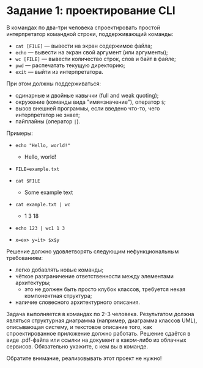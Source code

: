 # Задание 1: проектирование CLI

В командах по два-три человека спроектировать простой интерпретатор командной строки, поддерживающий команды:

- `cat [FILE]` — вывести на экран содержимое файла;
- `echo` — вывести на экран свой аргумент (или аргументы);
- `wc [FILE]` — вывести количество строк, слов и байт в файле;
- `pwd` — распечатать текущую директорию;
- `exit` — выйти из интерпретатора.

При этом должны поддерживаться:

- одинарные и двойные кавычки (full and weak quoting);
- окружение (команды вида "имя=значение"), оператор `$`;
- вызов внешней программы, если введено что-то, чего интерпретатор не знает;
- пайплайны (оператор `|`).

Примеры:

- `echo "Hello, world!"`

    - Hello, world!

- `FILE=example.txt`

- `cat $FILE`

    - Some example text

- `cat example.txt | wc`

    - 1 3 18

- `echo 123 | wc1 1 3`

- `x=ex> y=it> $x$y`

Решение должно удовлетворять следующим нефункциональным требованиям:

- легко добавлять новые команды;
- чёткое разграничение ответственности между элементами архитектуры;
    - это не должен быть просто клубок классов, требуется некая компонентная структура;
- наличие словесного архитектурного описания.

Задача выполняется в командах по 2-3 человека. Результатом должна являться структурная диаграмма (например, диаграмма классов UML), описывающая систему, и текстовое описание того, как спроектированное приложение должно работать. Решение сдаётся в виде .pdf-файла или ссылки на документ в каком-либо из облачных сервисов. Обязательно укажите, с кем вы в команде.

Обратите внимание, реализовывать этот проект не нужно!
